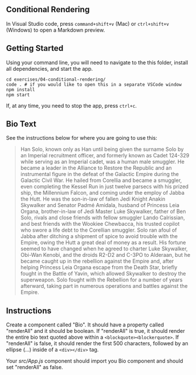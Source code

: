 ## Conditional Rendering

In Visual Studio code, press `command+shift+v` (Mac) or `ctrl+shift+v` (Windows) to open a Markdown preview.

## Getting Started

Using your command line, you will need to navigate to the this folder, install all dependencies, and start the app.

```bashtext= "Han Solo, known only as Han until being given the surname Solo by an Imperial recruitment officer, and formerly known as Cadet 124-329 while serving as an Imperial cadet, was a human male smuggler. He became a leader in the Alliance to Restore the Republic and an instrumental figure in the defeat of the Galactic Empire during the Galactic Civil War. He hailed from Corellia and became a smuggler, even completing the Kessel Run in just twelve parsecs with his prized ship, the Millennium Falcon, and coming under the employ of Jabba the Hutt. He was the son-in-law of fallen Jedi Knight Anakin Skywalker and Senator Padmé Amidala, husband of Princess Leia Organa, brother-in-law of Jedi Master Luke Skywalker, father of Ben Solo, rivals and close friends with fellow smuggler Lando Calrissian, and best friends with the Wookiee Chewbacca, his trusted copilot who swore a life debt to the Corellian smuggler. Solo ran afoul of Jabba after ditching a shipment of spice to avoid trouble with the Empire, owing the Hutt a great deal of money as a result. His fortune seemed to have changed when he agreed to charter Luke Skywalker, Obi-Wan Kenobi, and the droids R2-D2 and C-3PO to Alderaan, but he became caught up in the rebellion against the Empire and, after helping Princess Leia Organa escape from the Death Star, briefly fought in the Battle of Yavin, which allowed Skywalker to destroy the superweapon. Solo fought with the Rebellion for a number of years afterward, taking part in numerous operations and battles against the Empire."
cd exercises/04-conditional-rendering/
code . # if you would like to open this in a separate VSCode window
npm install
npm start
```

If, at any time, you need to stop the app, press `ctrl+c`.

## Bio Text

See the instructions below for where you are going to use this:

> Han Solo, known only as Han until being given the surname Solo by an Imperial recruitment officer, and formerly known as Cadet 124-329 while serving as an Imperial cadet, was a human male smuggler. He became a leader in the Alliance to Restore the Republic and an instrumental figure in the defeat of the Galactic Empire during the Galactic Civil War. He hailed from Corellia and became a smuggler, even completing the Kessel Run in just twelve parsecs with his prized ship, the Millennium Falcon, and coming under the employ of Jabba the Hutt. He was the son-in-law of fallen Jedi Knight Anakin Skywalker and Senator Padmé Amidala, husband of Princess Leia Organa, brother-in-law of Jedi Master Luke Skywalker, father of Ben Solo, rivals and close friends with fellow smuggler Lando Calrissian, and best friends with the Wookiee Chewbacca, his trusted copilot who swore a life debt to the Corellian smuggler. Solo ran afoul of Jabba after ditching a shipment of spice to avoid trouble with the Empire, owing the Hutt a great deal of money as a result. His fortune seemed to have changed when he agreed to charter Luke Skywalker, Obi-Wan Kenobi, and the droids R2-D2 and C-3PO to Alderaan, but he became caught up in the rebellion against the Empire and, after helping Princess Leia Organa escape from the Death Star, briefly fought in the Battle of Yavin, which allowed Skywalker to destroy the superweapon. Solo fought with the Rebellion for a number of years afterward, taking part in numerous operations and battles against the Empire.

## Instructions

Create a component called "Bio". It should have a property called "renderAll" and it should be boolean. If "renderAll" is true, it should render the entire bio text quoted above within a `<blockquote><blockerquote>`. If "renderAll" is false, it should render the first 500 characters, followed by an ellipse (...) inside of a `<div></div>` tag.

Your _src/App.js_ component should import you Bio component and should set "renderAll" as false.
